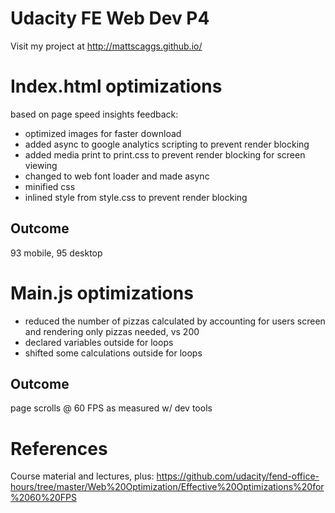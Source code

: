 # Udacity FE Web Dev P4

Visit my project at http://mattscaggs.github.io/

Index.html optimizations
========================
based on page speed insights feedback:
* optimized images for faster download
* added async to google analytics scripting to prevent render blocking
* added media print to print.css to prevent render blocking for screen viewing
* changed to web font loader and made async
* minified css
* inlined style from style.css to prevent render blocking

Outcome 
-------
93 mobile,  95 desktop

Main.js optimizations
=====================
* reduced the number of pizzas calculated by accounting for users screen and rendering only pizzas needed, vs 200
* declared variables outside for loops  
* shifted some calculations outside for loops

Outcome 
-------
page scrolls @ 60 FPS as measured w/ dev tools

References
==========
Course material and lectures, plus: https://github.com/udacity/fend-office-hours/tree/master/Web%20Optimization/Effective%20Optimizations%20for%2060%20FPS
